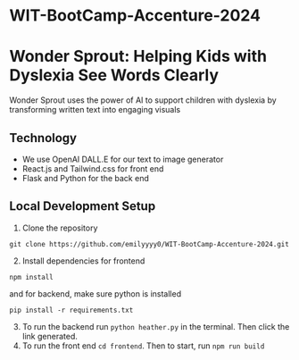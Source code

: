 # WIT-BootCamp-Accenture-2024

# Wonder Sprout: Helping Kids with Dyslexia See Words Clearly

Wonder Sprout uses the power of AI to support children with dyslexia by transforming written text into engaging visuals

## Technology 
- We use OpenAI DALL.E for our text to image generator
- React.js and Tailwind.css for front end
- Flask and Python for the back end

## Local Development Setup 
1. Clone the repository 
````
git clone https://github.com/emilyyyy0/WIT-BootCamp-Accenture-2024.git
````

2. Install dependencies for frontend
````
npm install
````
and for backend, make sure python is installed
````
pip install -r requirements.txt
````

3. To run the backend run ```python heather.py``` in the terminal. Then click the link generated. 
4. To run the front end ```cd frontend```. Then to start, run ```npm run build```

